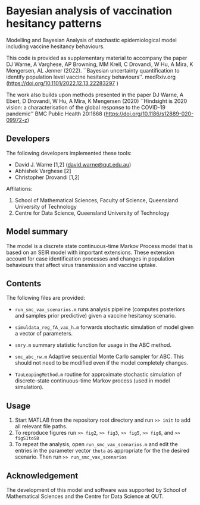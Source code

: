 # Bayesian analysis of vaccination hesitancy patterns
Modelling and Bayesian Analysis of stochastic epidemiological model including vaccine hesitancy behaviours. 

This code is provided as supplementary material to accompany the paper DJ Warne, A Varghese, AP Browning, MM Krell, C Drovandi, W Hu, A Mira, K Mengersen, AL Jenner (2022). ``Bayesian uncertainty quantification to identify population level vaccine hesitancy behaviours''. medRxiv.org (https://doi.org/10.1101/2022.12.13.22283297 )

The work also builds upon methods presented in the paper DJ Warne, A Ebert, D Drovandi, W Hu, A Mira, K Mengersen (2020) ``Hindsight is 2020 vision: a characterisation of the global response to the COVID-19 pandemic'' BMC Public Health 20:1868 (https://doi.org/10.1186/s12889-020-09972-z)

## Developers

 The following developers implemented these tools:

 - David J. Warne [1,2] (david.warne@qut.edu.au)
 - Abhishek Varghese [2] 
 - Christopher Drovandi [1,2]

 Affilations:

   1. School of Mathematical Sciences, Faculty of Science, Queensland University of Technology
   2. Centre for Data Science, Queensland University of Technology


## Model summary
The model is a discrete state continuous-time Markov Process model that is based on an SEIR model with important extensions. These extension account for case identification processes and changes in population behaviours that affect virus transmission and vaccine uptake.

## Contents

The following files are provided:

* `run_smc_vax_scenarios.m` runs analysis pipeline (computes posteriors and samples prior predictive) given a vaccine hesitancy scenario.

* `simuldata_reg_fA_vax_h.m` forwards stochastic simulation of model given a vector of parameters.

* `smry.m` summary statistic function for usage in the ABC method.

* `smc_abc_rw.m` Adaptive sequential Monte Carlo sampler for ABC. This should not need to be modified even if the model completely changes.

* `TauLeapingMethod.m` routine for approximate stochastic simulation of discrete-state continuous-time Markov process (used in model simulation).

## Usage

1. Start MATLAB from the repository root directory and run `>> init` to add all relevant file paths.
2. To reproduce figures run `>> fig2`, `>> fig3`, `>> fig5`, `>> fig6`, and `>> figS1toS8`
3. To repeat the analysis, open `run_smc_vax_scenarios.m` and edit the entries in the parameter vector `theta` as appropriate for the the desired scenario. Then run `>> run_smc_vax_scenarios`

## Acknowledgement
The development of this model and software was supported by School of Mathematical Sciences and the Centre for Data Science at QUT.

